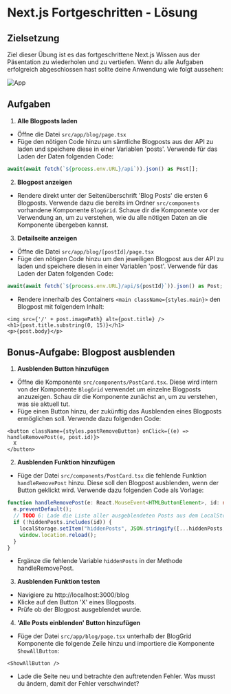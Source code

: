 # Next.js Fortgeschritten - Lösung

## Zielsetzung

Ziel dieser Übung ist es das fortgeschrittene Next.js Wissen aus der Päsentation zu wiederholen und zu vertiefen. Wenn du alle Aufgaben erfolgreich abgeschlossen hast sollte deine Anwendung wie folgt aussehen:

![App](./md_images/nextjs.gif)

## Aufgaben

1. **Alle Blogposts laden**

- Öffne die Datei `src/app/blog/page.tsx`
- Füge den nötigen Code hinzu um sämtliche Blogposts aus der API zu laden und speichere diese in einer Variablen 'posts'. Verwende für das Laden der Daten folgenden Code:

```ts
await(await fetch(`${process.env.URL}/api`)).json() as Post[];
```

2. **Blogpost anzeigen**

- Rendere direkt unter der Seitenüberschrift 'Blog Posts' die ersten 6 Blogposts. Verwende dazu die bereits im Ordner `src/components` vorhandene Komponente `BlogGrid`. Schaue dir die Komponente vor der Verwendung an, um zu verstehen, wie du alle nötigen Daten an die Komponente übergeben kannst.

3. **Detailseite anzeigen**

- Öffne die Datei `src/app/blog/[postId]/page.tsx`
- Füge den nötigen Code hinzu um den jeweiligen Blogpost aus der API zu laden und speichere diesen in einer Variablen 'post'. Verwende für das Laden der Daten folgenden Code:

```ts
await(await fetch(`${process.env.URL}/api/${postId}`)).json() as Post;
```

- Rendere innerhalb des Containers `<main className={styles.main}>` den Blogpost mit folgendem Inhalt:

```tsx
<img src={'/' + post.imagePath} alt={post.title} />
<h1>{post.title.substring(0, 15)}</h1>
<p>{post.body}</p>
```

## Bonus-Aufgabe: Blogpost ausblenden

1. **Ausblenden Button hinzufügen**

- Öffne die Komponente `src/components/PostCard.tsx`. Diese wird intern von der Komponente `BlogGrid` verwendet um einzelne Blogposts anzuzeigen. Schau dir die Komponente zunächst an, um zu verstehen, was sie aktuell tut.
- Füge einen Button hinzu, der zukünftig das Ausblenden eines Blogposts ermöglichen soll. Verwende dazu folgenden Code:

```tsx
<button className={styles.postRemoveButton} onClick={(e) => handleRemovePost(e, post.id)}>
  X
</button>
```

2. **Ausblenden Funktion hinzufügen**

- Füge der Datei `src/components/PostCard.tsx` die fehlende Funktion `handleRemovePost` hinzu. Diese soll den Blogpost ausblenden, wenn der Button geklickt wird. Verwende dazu folgenden Code als Vorlage:

```ts
function handleRemovePost(e: React.MouseEvent<HTMLButtonElement>, id: number) {
  e.preventDefault();
  // TODO 6: Lade die Liste aller ausgeblendeten Posts aus dem LocalStorage und speicher sie in der Variable hiddenPosts (siehe andere Komponenten dieses Projektes für ein Beispiel)
  if (!hiddenPosts.includes(id)) {
    localStorage.setItem("hiddenPosts", JSON.stringify([...hiddenPosts, id]));
    window.location.reload();
  }
}
```

- Ergänze die fehlende Variable `hiddenPosts` in der Methode handleRemovePost.

3. **Ausblenden Funktion testen**

- Navigiere zu http://localhost:3000/blog
- Klicke auf den Button 'X' eines Blogposts.
- Prüfe ob der Blogpost ausgeblendet wurde.

4. **'Alle Posts einblenden' Button hinzufügen**

- Füge der Datei `src/app/blog/page.tsx` unterhalb der BlogGrid Komponente die folgende Zeile hinzu und importiere die Komponente `ShowAllButton`:

```tsx
<ShowAllButton />
```

- Lade die Seite neu und betrachte den auftretenden Fehler. Was musst du ändern, damit der Fehler verschwindet?
